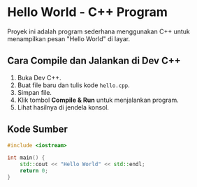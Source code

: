 # Hello World - C++ Program

Proyek ini adalah program sederhana menggunakan C++ untuk menampilkan pesan "Hello World" di layar.

## Cara Compile dan Jalankan di Dev C++

1. Buka Dev C++.
2. Buat file baru dan tulis kode `hello.cpp`.
3. Simpan file.
4. Klik tombol **Compile & Run** untuk menjalankan program.
5. Lihat hasilnya di jendela konsol.

## Kode Sumber

```cpp
#include <iostream>

int main() {
    std::cout << "Hello World" << std::endl;
    return 0;
}

